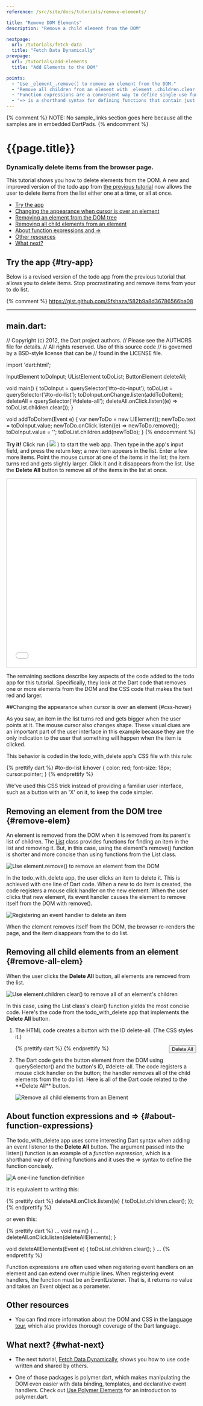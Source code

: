 ```yaml
---
reference: /src/site/docs/tutorials/remove-elements/

title: "Remove DOM Elements"
description: "Remove a child element from the DOM"

nextpage:
  url: /tutorials/fetch-data
  title: "Fetch Data Dynamically"
prevpage:
  url: /tutorials/add-elements
  title: "Add Elements to the DOM"

points:
  - "Use _element_.remove() to remove an element from the DOM."
  - "Remove all children from an element with _element_.children.clear()."
  - "Function expressions are a convenient way to define single-use functions."
  - "=> is a shorthand syntax for defining functions that contain just one expression."
---
```


{% comment %}
NOTE: No sample_links section goes here because all the samples are in
embedded DartPads.
{% endcomment %}

# {{page.title}}

### Dynamically delete items from the browser page.

This tutorial shows you how to delete elements from the DOM.
A new and improved version of the todo app from
[the previous tutorial](add-elements)
now allows the user to delete items from the list
either one at a time, or all at once.

* [Try the app](#try-app)
* [Changing the appearance when cursor is over an element](#css-hover)
* [Removing an element from the DOM tree](#remove-elem)
* [Removing all child elements from an element](#remove-all-elem)
* [About function expressions and =>](#about-function-expressions)
* [Other resources](#other-resources)
* [What next?](#what-next)

## Try the app {#try-app}

Below is a revised version
of the todo app from the previous tutorial
that allows you to delete items.
Stop procrastinating and remove items from your to do list.

{% comment %}
https://gist.github.com/Sfshaza/582b9a8d36786566ba08

------------------------------------------------------------------
main.dart:
------------------------------------------------------------------

// Copyright (c) 2012, the Dart project authors.
// Please see the AUTHORS file for details.
// All rights reserved. Use of this source code
// is governed by a BSD-style license that can be
// found in the LICENSE file.

import 'dart:html';

InputElement toDoInput;
UListElement toDoList;
ButtonElement deleteAll;

void main() {
  toDoInput = querySelector('#to-do-input');
  toDoList = querySelector('#to-do-list');
  toDoInput.onChange.listen(addToDoItem);
  deleteAll = querySelector('#delete-all');
  deleteAll.onClick.listen((e) =>
      toDoList.children.clear());
}

void addToDoItem(Event e) {
  var newToDo = new LIElement();
  newToDo.text = toDoInput.value;
  newToDo.onClick.listen((e) => newToDo.remove());
  toDoInput.value = '';
  toDoList.children.add(newToDo);
}
{% endcomment %}

**Try it!**
Click run ( <img src="images/run.png" /> ) to start the web app.
Then type in the app's input field, and press the return key;
a new item appears in the list.
Enter a few more items.
Point the mouse cursor at one of the items in the list;
the item turns red and gets slightly larger.
Click it and it disappears from the list.
Use the **Delete All** button
to remove all of the items in the list at once.

<iframe
src="{{site.custom.dartpad.embed-html-prefix}}?id=582b9a8d36786566ba08&horizontalRatio=60&verticalRatio=80"
    width="100%"
    height="500px"
    style="border: 1px solid #ccc;">
</iframe>

The remaining sections describe
key aspects of the code
added to the todo app for this tutorial.
Specifically, they look at
the Dart code that removes one or more elements from the DOM
and the CSS code that makes the text red and larger.

##Changing the appearance when cursor is over an element {#css-hover}

As you saw, an item in the list turns red and gets bigger
when the user points at it.
The mouse cursor also changes shape.
These visual clues are an important part of the user interface
in this example because they are the only indication to the user
that something will happen when the item is clicked.

This behavior is coded in the todo_with_delete app's CSS file with this rule:

{% prettify dart %}
#to-do-list li:hover {
  color: red;
  font-size: 18px;
  cursor:pointer;
}
{% endprettify %}

We've used this CSS trick
instead of providing a familiar user interface,
such as a button with an 'X' on it,
to keep the code simpler.

## Removing an element from the DOM tree {#remove-elem}

An element is removed from
the DOM when it is removed from its parent's list of children.
The
<a href="https://api.dartlang.org/dart_core/List.html" target="_blank">List</a>
class provides functions for finding an item in the list
and removing it.
But, in this case,
using the element's remove() function
is shorter and more concise than
using functions from the List class.

<img class="scale-img-max" src="images/remove-element.png"
     alt="Use element.remove() to remove an element from the DOM">

In the todo_with_delete app,
the user clicks an item to delete it.
This is achieved with one line of Dart code.
When a new to do item is created,
the code registers a mouse click handler on the new element.
When the user clicks that new element,
its event handler causes the element to remove itself from the DOM
with remove().

<img class="scale-img-max" src="images/remove-element-code.png"
     alt="Registering an event handler to delete an item">

When the element removes itself from the DOM,
the browser re-renders the page,
and the item disappears from the to do list.

## Removing all child elements from an element {#remove-all-elem}

When the user clicks the **Delete All** button,
all elements are removed from the list.

<img class="scale-img-max" src="images/remove-all-elements.png"
     alt="Use element.children.clear() to remove all of an element's children">

In this case, using the List class's clear() function
yields the most concise code.
Here's the code from the todo_with_delete app
that implements the **Delete All** button.

<ol>
<li markdown="1">
The HTML code creates a button with the ID delete-all.
(The CSS styles it.)

{% prettify dart %}
<button id="delete-all" type="button" style="float:right"> Delete All </button>
{% endprettify %}

</li>

<li markdown="1">
The Dart code gets the button element from the DOM
using querySelector() and the button's ID, #delete-all.
The code registers a mouse click handler on the button;
the handler removes all of the child elements from the to do list.
Here is all of the Dart code related to the **Delete All** button.

<img class="scale-img-max" src="images/remove-all-code.png"
     alt="Remove all child elements from an Element">

</li>
</ol>

## About function expressions and => {#about-function-expressions}

The todo_with_delete app uses
some interesting Dart syntax
when adding an event listener to the **Delete All** button.
The argument passed into the listen() function
is an example of a _function expression_,
which is a shorthand way of defining functions
and it uses the => syntax to define the function concisely.

<img class="scale-img-max" src="images/event-listener-exp.png"
     alt="A one-line function definition">

It is equivalent to writing this:

{% prettify dart %}
deleteAll.onClick.listen((e) {
  toDoList.children.clear();
});
{% endprettify %}

or even this:

{% prettify dart %}
...
void main() {
  ...
  deleteAll.onClick.listen(deleteAllElements);
}

void deleteAllElements(Event e) {
  toDoList.children.clear();
}
...
{% endprettify %}

Function expressions are often used
when registering event handlers on an element
and can extend over multiple lines.
When registering event handlers,
the function must be an EventListener.
That is,
it returns no value and takes an Event object as a parameter.

## Other resources

<ul>
  <li>
    You can find more information about the DOM and CSS in the
    <a href="{{site.dartlang}}/guides/language-tour">language tour</a>,
    which also provides thorough coverage of the Dart language.
  </li>
</ul>

## What next? {#what-next}

* The next tutorial,
[Fetch Data Dynamically](fetch-data),
shows you how to use code written and shared by others.

* One of those packages is polymer.dart,
which makes manipulating the DOM even easier
with data binding, templates, and declarative event handlers.
Check out [Use Polymer Elements](using-polymer)
for an introduction to polymer.dart.
